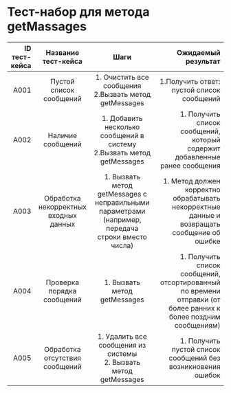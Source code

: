 # Тест-набор для метода getMassages
| ID тест-кейса | Название тест-кейса | Шаги | Ожидаемый результат |
| ------------: | :----------------------: | :-----------------------------------: | ---------------------------------------------------------: |
|A001|Пустой список сообщений|1. Очистить все сообщения<br> 2.Вызвать метод getMessages|1.Получить ответ: пустой список сообщений|
|A002|Наличие сообщений|1. Добавить несколько сообщений в систему <br> 2.Вызвать метод getMessages|1. Получить список сообщений, который содержит добавленные ранее сообщения|
|A003|Обработка некорректных входных данных|1. Вызвать метод getMessages с неправильными параметрами (например, передача строки вместо числа)|1. Метод должен корректно обрабатывать некорректные данные и возвращать сообщение об ошибке|
|A004|Проверка порядка сообщений|1.  Вызвать метод getMessages|1. Получить список сообщений, отсортированный по времени отправки (от более ранних к более поздним сообщениям)|
|A005|Обработка отсутствия сообщений|1. Удалить все сообщения из системы <br> 2. Вызвать метод getMessages|1. Получить пустой список сообщений без возникновения ошибок|
